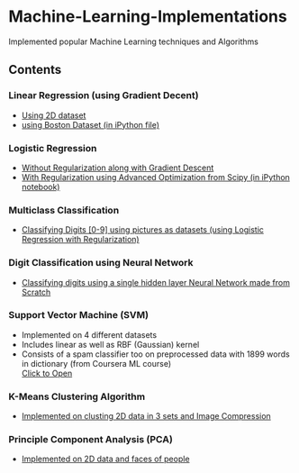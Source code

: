 # Machine-Learning-Implementations

Implemented popular Machine Learning techniques and Algorithms

## Contents

### Linear Regression (using Gradient Decent)

* [Using 2D dataset](https://github.com/fazeVaib/Machine-Learning-Implementations/blob/master/LinearRegression/main.py)
* [using Boston Dataset (in iPython file)](https://github.com/fazeVaib/Machine-Learning-Implementations/blob/master/LinearRegression/Linear-Reg-MultiVar.ipynb)

### Logistic Regression

* [Without Regularization along with Gradient Descent](https://github.com/fazeVaib/Machine-Learning-Implementations/blob/master/LogisticRegression/LogReg.py)
* [With Regularization using Advanced Optimization from Scipy (in iPython notebook)](https://github.com/fazeVaib/Machine-Learning-Implementations/blob/master/LogisticRegression/RegulareizedLogReg.ipynb)

### Multiclass Classification

* [Classifying Digits [0-9] using pictures as datasets (using Logistic Regression with Regularization)](https://github.com/fazeVaib/Machine-Learning-Implementations/blob/master/MultiClassificationLR/Multiclass_classification.ipynb)

### Digit Classification using Neural Network

* [Classifying digits using a single hidden layer Neural Network made from Scratch](https://github.com/fazeVaib/Machine-Learning-Implementations/blob/master/NeuralNetwork/NeuralNetwork.ipynb)

### Support Vector Machine (SVM)


* Implemented on 4 different datasets
* Includes linear as well as RBF (Gaussian) kernel
* Consists of a spam classifier too on preprocessed data with 1899 words in dictionary (from Coursera ML course)<br>
[Click to Open](https://github.com/fazeVaib/Machine-Learning-Implementations/blob/master/SVM/SVM.ipynb)

### K-Means Clustering Algorithm

* [Implemented on clusting 2D data in 3 sets and Image Compression](https://github.com/fazeVaib/Machine-Learning-Implementations/blob/master/K-means%20%26%20PCA/Kmeans.ipynb)

### Principle Component Analysis (PCA)

* [Implemented on 2D data and faces of people](https://github.com/fazeVaib/Machine-Learning-Implementations/blob/master/K-means%20%26%20PCA/PCA.ipynb)